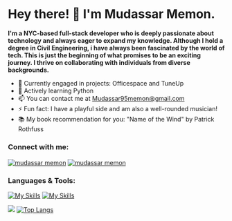 <h1>Hey there! 👋 I'm Mudassar Memon.</h1>

**I'm a NYC-based full-stack developer who is deeply passionate about technology and always eager to expand my knowledge. Although I hold a degree in Civil Engineering, i have always been fascinated by the world of tech. This is just the beginning of what promises to be an exciting journey. I thrive on collaborating with individuals from diverse backgrounds.**

- 🔭 Currently engaged in projects: Officespace and TuneUp
- 🌱 Actively learning Python
- 📫 You can contact me at Mudassar95memon@gmail.com
- ⚡ Fun fact: I have a playful side and am also a well-rounded musician!
- 📚 My book recommendation for you: "Name of the Wind" by Patrick Rothfuss

<h3 align="left">Connect with me:</h3>

<a href="https://linkedin.com/in/mudassarmemon" target="blank"><img align="center" src="https://skillicons.dev/icons?i=linkedin" alt="mudassar memon"/></a>
<a href="https://www.instagram.com/muddymemon/" target="blank"><img align="center" src="https://skillicons.dev/icons?i=instagram" alt="mudassar memon"/></a>

<h3 align="left">Languages & Tools:</h3>

[![My Skills](https://skillicons.dev/icons?i=react,js,express,nodejs,redux,ruby,rails,postgres)](https://skillicons.dev)
[![My Skills](https://skillicons.dev/icons?i=mongodb,sqlite,css,html,aws,webpack,postman)](https://skillicons.dev)

![](http://github-profile-summary-cards.vercel.app/api/cards/profile-details?username=mudassarmemon&theme=city_lights)
[![Top Langs](https://github-readme-stats.vercel.app/api/top-langs/?username=mudassarmemon&layout=donut&theme=github_dark_dimmed&show_icons=true)](https://github.com/mudassarmemon/github-readme-stats)

